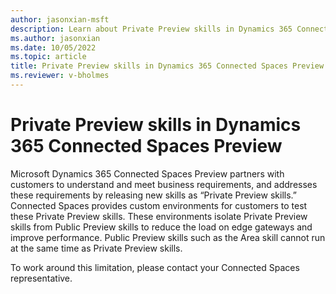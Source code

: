 ```yaml
---
author: jasonxian-msft
description: Learn about Private Preview skills in Dynamics 365 Connected Spaces Preview and how they interact with Public Preview skills.
ms.author: jasonxian
ms.date: 10/05/2022
ms.topic: article
title: Private Preview skills in Dynamics 365 Connected Spaces Preview
ms.reviewer: v-bholmes
---
```


# Private Preview skills in Dynamics 365 Connected Spaces Preview

Microsoft Dynamics 365 Connected Spaces Preview partners with customers to understand and meet business requirements, and addresses these requirements by 
releasing new skills as “Private Preview skills.” Connected Spaces provides custom environments for customers to test these Private Preview skills. 
These environments isolate Private Preview skills from Public Preview skills to reduce the load on edge gateways and improve performance. 
Public Preview skills such as the Area skill cannot run at the same time as Private Preview skills. 

To work around this limitation, please contact your Connected Spaces representative. 
